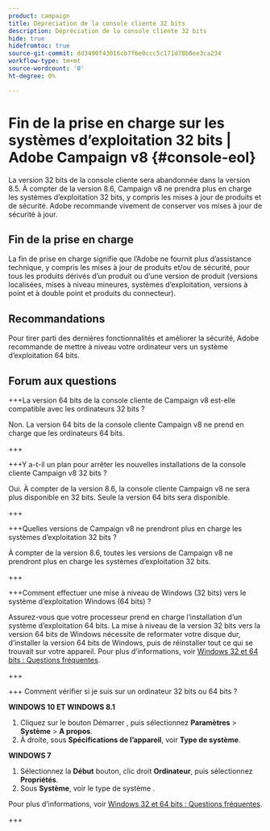```yaml
---
product: campaign
title: Dépréciation de la console cliente 32 bits
description: Dépréciation de la console cliente 32 bits
hide: true
hidefromtoc: true
source-git-commit: dd3490f43016cb7f6e0ccc5c171d78b8ee3ca234
workflow-type: tm+mt
source-wordcount: '0'
ht-degree: 0%

---
```


# Fin de la prise en charge sur les systèmes d’exploitation 32 bits | Adobe Campaign v8 {#console-eol}

La version 32 bits de la console cliente sera abandonnée dans la version 8.5. À compter de la version 8.6, Campaign v8 ne prendra plus en charge les systèmes d’exploitation 32 bits, y compris les mises à jour de produits et de sécurité. Adobe recommande vivement de conserver vos mises à jour de sécurité à jour.

## Fin de la prise en charge

La fin de prise en charge signifie que l’Adobe ne fournit plus d’assistance technique, y compris les mises à jour de produits et/ou de sécurité, pour tous les produits dérivés d’un produit ou d’une version de produit (versions localisées, mises à niveau mineures, systèmes d’exploitation, versions à point et à double point et produits du connecteur).

## Recommandations

Pour tirer parti des dernières fonctionnalités et améliorer la sécurité, Adobe recommande de mettre à niveau votre ordinateur vers un système d’exploitation 64 bits.

## Forum aux questions

+++La version 64 bits de la console cliente de Campaign v8 est-elle compatible avec les ordinateurs 32 bits ?

Non. La version 64 bits de la console cliente Campaign v8 ne prend en charge que les ordinateurs 64 bits.

+++

+++Y a-t-il un plan pour arrêter les nouvelles installations de la console cliente Campaign v8 32 bits ?

Oui. À compter de la version 8.6, la console cliente Campaign v8 ne sera plus disponible en 32 bits. Seule la version 64 bits sera disponible.

+++

+++Quelles versions de Campaign v8 ne prendront plus en charge les systèmes d’exploitation 32 bits ?

À compter de la version 8.6, toutes les versions de Campaign v8 ne prendront plus en charge les systèmes d’exploitation 32 bits.

+++

+++Comment effectuer une mise à niveau de Windows (32 bits) vers le système d’exploitation Windows (64 bits) ?

Assurez-vous que votre processeur prend en charge l’installation d’un système d’exploitation 64 bits. La mise à niveau de la version 32 bits vers la version 64 bits de Windows nécessite de reformater votre disque dur, d’installer la version 64 bits de Windows, puis de réinstaller tout ce qui se trouvait sur votre appareil. Pour plus d’informations, voir [Windows 32 et 64 bits : Questions fréquentes](https://support.microsoft.com/en-us/windows/32-bit-and-64-bit-windows-frequently-asked-questions-c6ca9541-8dce-4d48-0415-94a3faa2e13d).

+++

+++ Comment vérifier si je suis sur un ordinateur 32 bits ou 64 bits ?

**WINDOWS 10 ET WINDOWS 8.1**

1. Cliquez sur le bouton Démarrer , puis sélectionnez **Paramètres** > **Système** > **A propos**.
1. À droite, sous **Spécifications de l’appareil**, voir **Type de système**.

**WINDOWS 7**
1. Sélectionnez la **Début** bouton, clic droit **Ordinateur**, puis sélectionnez **Propriétés**.
1. Sous **Système**, voir le type de système .

Pour plus d’informations, voir [Windows 32 et 64 bits : Questions fréquentes](https://support.microsoft.com/en-us/windows/32-bit-and-64-bit-windows-frequently-asked-questions-c6ca9541-8dce-4d48-0415-94a3faa2e13d).

+++